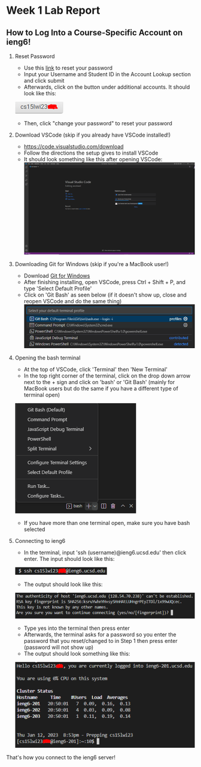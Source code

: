 # **Week 1 Lab Report**
## How to Log Into a Course-Specific Account on ieng6!

  1. Reset Password

      * Use this [link](https://sdacs.ucsd.edu/~icc/index.php) to reset your password
      * Input your Username and Student ID in the Account Lookup section and click submit
      * Afterwards, click on the button under additional accounts. It should look like this:
      
      ![accountName](https://github.com/skn0012/cse15l-lab-reports/blob/e8f10820caa12ccf8b93c0ad66feebc23ffeded3/15lss1.PNG)
      * Then, click "change your password" to reset your password

  2. Download VSCode (skip if you already have VSCode installed!) 

      * https://code.visualstudio.com/download
      * Follow the directions the setup gives to install VSCode
      * It should look something like this after opening VSCode:
      ![vscode](https://github.com/skn0012/cse15l-lab-reports/blob/5c7d7341a8aff76fc47eb5ce0dbf6c95720d1ab8/15lss2.PNG)
      
  3. Downloading Git for Windows (skip if you're a MacBook user!)

      * Download [Git for Windows](https://gitforwindows.org/)
      * After finishing installing, open VSCode, press Ctrl + Shift + P, and type 'Select Default Profile'
      * Click on 'Git Bash' as seen below (if it doesn't show up, close and reopen VSCode and do the same thing)
      ![GitBash](https://github.com/skn0012/cse15l-lab-reports/blob/757238b524185e5fbfba27062f089dbd6df4f985/15lss3.PNG)
      
  4. Opening the bash terminal

      * At the top of VSCode, click 'Terminal' then 'New Terminal'
      * In the top right corner of the terminal, click on the drop down arrow next to the + sign and click on 'bash' or 'Git Bash' (mainly for MacBook users but do the same if you have a different type of terminal open)
      
      ![bashTerminal](https://github.com/skn0012/cse15l-lab-reports/blob/e8cf647b680d8f3f6f442a15c870f776ba903971/15lss4.PNG)
      * If you have more than one terminal open, make sure you have bash selected

  5. Connecting to ieng6

      * In the terminal, input 'ssh (username)@ieng6.ucsd.edu' then click enter. The input should look like this:
      
      ![username](https://github.com/skn0012/cse15l-lab-reports/blob/d87a7401f17b97b806b314bbd6fc27e69239de6f/15lss5.PNG)
      * The output should look like this:
      
      ![output](https://github.com/skn0012/cse15l-lab-reports/blob/6ddcb241ad9ec35cf2bc32c701c490fcdcd34199/15lss6.PNG)
      * Type yes into the terminal then press enter
      * Afterwards, the terminal asks for a password so you enter the password that you reset/changed to in Step 1 then press enter (password will not show up)
      * The output should look something like this:
      
      ![output2](https://github.com/skn0012/cse15l-lab-reports/blob/e76d04c8f7ef15a971f980f10a044634be00ce69/15lss7.PNG)
      
  That's how you connect to the ieng6 server!      
